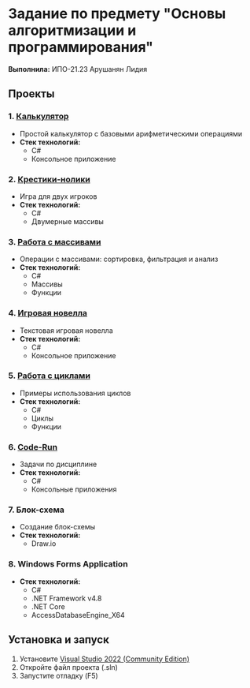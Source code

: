 # Задание по предмету "Основы алгоритмизации и программирования"

**Выполнила:** ИПО-21.23 Арушанян Лидия

## Проекты

### 1. [Калькулятор](https://github.com/FallCracka/chalenge/blob/main/calculat-main/README.md)
- Простой калькулятор с базовыми арифметическими операциями
- **Стек технологий:** 
  - C#
  - Консольное приложение

### 2. [Крестики-нолики](https://github.com/FallCracka/chalenge/blob/main/крестики%20нолики/README.md)
- Игра для двух игроков
- **Стек технологий:**
  - C#
  - Двумерные массивы

### 3. [Работа с массивами](https://github.com/FallCracka/chalenge/blob/main/массивы/README.md)
- Операции с массивами: сортировка, фильтрация и анализ
- **Стек технологий:**
  - C#
  - Массивы
  - Функции

### 4. [Игровая новелла](https://github.com/FallCracka/chalenge/blob/main/циклы/новелла/README.md)
- Текстовая игровая новелла
- **Стек технологий:**
  - C#
  - Консольное приложение

### 5. [Работа с циклами](https://github.com/FallCracka/chalenge/blob/main/циклы/README.md)
- Примеры использования циклов
- **Стек технологий:**
  - C#
  - Циклы
  - Функции

### 6. [Code-Run](https://github.com/FallCracka/chalenge/blob/main/code-pen/README.md)
- Задачи по дисциплине
- **Стек технологий:**
  - C#
  - Консольные приложения

### 7. Блок-схема
- Создание блок-схемы
- **Стек технологий:**
  - Draw.io

### 8. Windows Forms Application
- **Стек технологий:**
  - C#
  - .NET Framework v4.8
  - .NET Core
  - AccessDatabaseEngine_X64

## Установка и запуск
1. Установите [Visual Studio 2022 (Community Edition)](https://visualstudio.microsoft.com/ru/vs/community/)
2. Откройте файл проекта (.sln)
3. Запустите отладку (F5)
